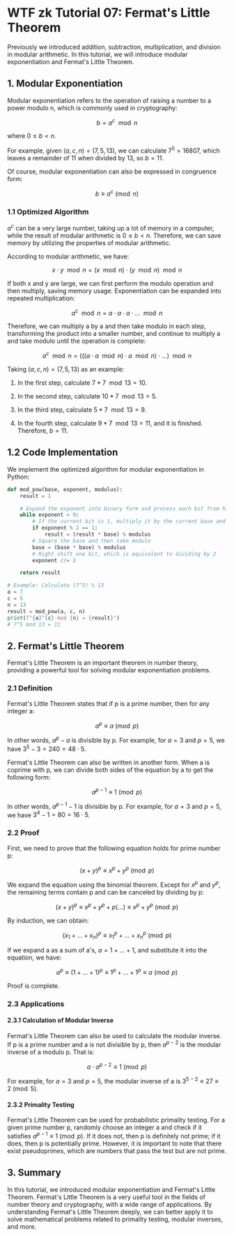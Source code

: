 # WTF zk Tutorial 07: Fermat's Little Theorem

Previously we introduced addition, subtraction, multiplication, and division in modular arithmetic. In this tutorial, we will introduce modular exponentiation and Fermat's Little Theorem.

## 1. Modular Exponentiation

Modular exponentiation refers to the operation of raising a number to a power modulo n, which is commonly used in cryptography:

$$
b = a^c \mod{n}
$$

where $0 \leq b < n$.

For example, given $(a, c, n) = (7, 5, 13)$, we can calculate $7^5=16807$, which leaves a remainder of 11 when divided by 13, so $b = 11$.

Of course, modular exponentiation can also be expressed in congruence form:

$$
b \equiv a^c \pmod{n}
$$

### 1.1 Optimized Algorithm

$a^c$ can be a very large number, taking up a lot of memory in a computer, while the result of modular arithmetic is $0 \leq b < n$. Therefore, we can save memory by utilizing the properties of modular arithmetic.

According to modular arithmetic, we have:

$$
x \cdot y \mod{n} = (x \mod{n}) \cdot (y \mod{n}) \mod{n}
$$

If both x and y are large, we can first perform the modulo operation and then multiply, saving memory usage. Exponentiation can be expanded into repeated multiplication:

$$
a^c \mod{n} = a \cdot a \cdot a \cdot ... \mod{n}
$$

Therefore, we can multiply a by a and then take modulo in each step, transforming the product into a smaller number, and continue to multiply a and take modulo until the operation is complete:

$$
a^c \mod{n} = (((a \cdot a \mod{n}) \cdot a \mod{n}) \cdot ... )\mod{n}
$$

Taking $(a, c, n) = (7, 5, 13)$ as an example:

1. In the first step, calculate $7 * 7 \mod{13} = 10$.

2. In the second step, calculate $10 * 7 \mod{13} = 5$.

3. In the third step, calculate $5 * 7 \mod{13} = 9$.

4. In the fourth step, calculate $9 * 7 \mod{13} = 11$, and it is finished. Therefore, $b = 11$.

## 1.2 Code Implementation

We implement the optimized algorithm for modular exponentiation in Python:

```python
def mod_pow(base, exponent, modulus):
    result = 1

    # Expand the exponent into binary form and process each bit from highest to lowest
    while exponent > 0:
        # If the current bit is 1, multiply it by the current base and then take modulo
        if exponent % 2 == 1:
            result = (result * base) % modulus
        # Square the base and then take modulo
        base = (base * base) % modulus
        # Right shift one bit, which is equivalent to dividing by 2
        exponent //= 2

    return result

# Example: Calculate (7^5) % 13
a = 7
c = 5
n = 13
result = mod_pow(a, c, n)
print(f"{a}^{c} mod {n} = {result}")
# 7^5 mod 13 = 11
```

## 2. Fermat's Little Theorem

Fermat's Little Theorem is an important theorem in number theory, providing a powerful tool for solving modular exponentiation problems.

### 2.1 Definition

Fermat's Little Theorem states that if p is a prime number, then for any integer a:

$$
a^{p} \equiv a \pmod{p}
$$

In other words, $a^p -a$ is divisible by p. For example, for $a = 3$ and $p = 5$, we have $3^5 - 3 = 240 = 48 \cdot 5$.

Fermat's Little Theorem can also be written in another form. When a is coprime with p, we can divide both sides of the equation by a to get the following form:

$$
a^{p-1} \equiv 1 \pmod{p}
$$

In other words, $a^{p-1} -1$ is divisible by p. For example, for $a = 3$ and $p = 5$, we have $3^4 -1 = 80 = 16 \cdot 5$.

### 2.2 Proof

First, we need to prove that the following equation holds for prime number p:

$$
(x+y)^p \equiv x^p +y^p \pmod{p}
$$

We expand the equation using the binomial theorem. Except for $x^p$ and $y^p$, the remaining terms contain p and can be canceled by dividing by p:

$$
(x+y)^p \equiv  x^p +y^p + p(...) \equiv x^p +y^p \pmod{p}
$$

By induction, we can obtain:

$$
(x_1 + ... + x_n)^p \equiv x_1^p + ... + x_n^p \pmod{p}
$$

If we expand a as a sum of a's, $a = 1+ ... +1$, and substitute it into the equation, we have:

$$
a^p \equiv (1 + ... + 1)^p \equiv 1^p + ... + 1^p \equiv a \pmod{p}
$$

Proof is complete.

### 2.3 Applications

#### 2.3.1 Calculation of Modular Inverse

Fermat's Little Theorem can also be used to calculate the modular inverse. If p is a prime number and a is not divisible by p, then $a^{p-2}$ is the modular inverse of a modulo p. That is:

$$
a \cdot a^{p-2} \equiv 1 \pmod{p}
$$

For example, for $a = 3$ and $p = 5$, the modular inverse of a is $3^{5-2} \equiv 27 \equiv 2 \pmod{5}$.

#### 2.3.2 Primality Testing

Fermat's Little Theorem can be used for probabilistic primality testing. For a given prime number p, randomly choose an integer a and check if it satisfies $a^{p-1} \equiv 1 \pmod{p}$. If it does not, then p is definitely not prime; if it does, then p is potentially prime. However, it is important to note that there exist pseudoprimes, which are numbers that pass the test but are not prime.

## 3. Summary

In this tutorial, we introduced modular exponentiation and Fermat's Little Theorem. Fermat's Little Theorem is a very useful tool in the fields of number theory and cryptography, with a wide range of applications. By understanding Fermat's Little Theorem deeply, we can better apply it to solve mathematical problems related to primality testing, modular inverses, and more.
